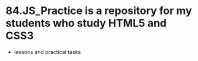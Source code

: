 # 84.JS_Practice is a repository for my students who study HTML5 and CSS3
- lessons and practical tasks
